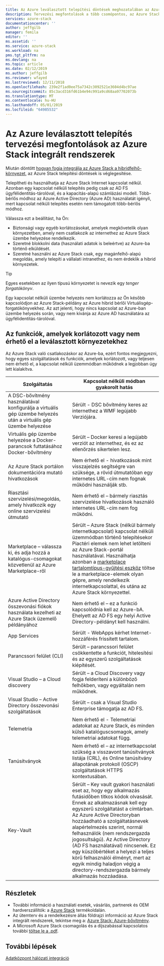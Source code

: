 ```yaml
---
title: Az Azure leválasztott telepítési döntések meghozatalában az Azure Stack integrált rendszerek |} A Microsoft Docs
description: Tervezési megfontolások a több csomópontos, az Azure Stack Azure-kapcsolattal rendelkező központi telepítések központi telepítési határozza meg.
services: azure-stack
documentationcenter: ''
author: jeffgilb
manager: femila
editor: ''
ms.assetid: ''
ms.service: azure-stack
ms.workload: na
pms.tgt_pltfrm: na
ms.devlang: na
ms.topic: article
ms.date: 02/12/2019
ms.author: jeffgilb
ms.reviewer: wfayed
ms.lastreviewed: 12/11/2018
ms.openlocfilehash: 239e2f1ad0ee75a7342c3092521e3604d4bc97ae
ms.sourcegitcommit: 85c3acd316fd61b4e94c991a9cd68aa97702073b
ms.translationtype: MT
ms.contentlocale: hu-HU
ms.lasthandoff: 05/01/2019
ms.locfileid: "64985532"
---
```

# <a name="azure-disconnected-deployment-planning-decisions-for-azure-stack-integrated-systems"></a>Az Azure leválasztott telepítés tervezési megfontolások az Azure Stack integrált rendszerek
Miután döntött [hogyan fogja integrálja az Azure Stack a hibridfelhő-környezet](azure-stack-connection-models.md), az Azure Stack telepítési döntések is véglegesítése.

Telepítheti és használhatja az Azure Stack Internet kapcsolat nélkül. Azonban egy kapcsolat nélküli telepítés pedig csak az AD FS ügyfélidentitás-tárolóval, és a kapacitás-alapú számlázási modell. Több-bérlős módhoz az Azure Active Directory (Azure AD) használatát igényli, mert kapcsolat nélküli telepítés esetén nem támogatott több-bérlős módhoz. 

Válassza ezt a beállítást, ha Ön:
- Biztonsági vagy egyéb korlátozásokat, amelyek megkövetelik olyan környezetben, amely nem csatlakozik az internethez az Azure Stack üzembe helyezése rendelkezik.
- Szeretné blokkolni data (használati adatok is beleértve) az Azure-ba történő elküldését.
- Szeretné használni az Azure Stack csak, egy magánfelhő-alapú megoldás, amely telepíti a vállalati intranethez, és nem érdeklik a hibrid környezetek.

> [!TIP]
> Egyes esetekben az ilyen típusú környezetet is nevezik egy *tenger forgatókönyv*.

Egy kapcsolat nélküli üzembe helyezés nem korlátozza az Ön később kapcsolódjon az Azure Stack-példány az Azure hibrid bérlői Virtuálisgép-forgatókönyvekhez. Az azt jelenti, hogy nincs kapcsolat az Azure-ban üzembe helyezés során, vagy nem kívánja az Azure AD használatára az ügyfélidentitás-tárolóval.

## <a name="features-that-are-impaired-or-unavailable-in-disconnected-deployments"></a>Az funkciók, amelyek korlátozott vagy nem érhető el a leválasztott környezetekhez 
Az Azure Stack való csatlakozáskor az Azure-ba, ezért fontos megjegyezni, hogy egyes szolgáltatások és funkciók, amelyek korlátozott, vagy teljesen nem érhető el, a kapcsolat nélküli üzemmódban működnek a legjobban úgy lett kialakítva. 

|Szolgáltatás|Kapcsolat nélküli módban gyakorolt hatás|
|-----|-----|
|A DSC-bővítmény használatával konfigurálja a virtuális gép üzembe helyezés után a virtuális gép üzembe helyezése|Sérült - DSC bővítmény keres az internethez a WMF legújabb Verziójára.|
|Virtuális gép üzembe helyezése a Docker-parancsok futtatásához Docker-bővítmény|Sérült – Docker keresi a legújabb verziót az internethez, és ez az ellenőrzés sikertelen lesz.|
|Az Azure Stack portálon dokumentációra mutató hivatkozások|Nem érhető el - hivatkozások mint visszajelzés segítségre van szüksége, a rövid útmutatóban egy internetes URL-cím nem fognak működni használják stb.|
|Riasztási szervizelési/megoldás, amely hivatkozik egy online szervizelési útmutató|Nem érhető el – bármely riasztás szervizelése hivatkozások használó internetes URL-cím nem fog működni.|
|Marketplace – válassza ki, és adja hozzá a katalógus-csomagokat közvetlenül az Azure Marketplace-ről|Sérült – Azure Stack (nélkül bármely internetkapcsolat) kapcsolat nélküli üzemmódban történő telepítésekor Piactéri elemek nem lehet letölteni az Azure Stack-portál használatával. Használhatja azonban a [marketplace tartalomtípus-gyűjtési eszköz](azure-stack-download-azure-marketplace-item.md) töltse le a marketplace-elemek olyan gépre, amely rendelkezik internetkapcsolattal, és utána az Azure Stack környezettel.|
|Azure Active Directory összevonási fiókok használata kezelheti az Azure Stack üzemelő példányához|Nem érhető el – ez a funkció kapcsolódnia kell az Azure-bA. Ehelyett az AD FS egy helyi Active Directory-példányt kell használni.|
|App Services|Sérült - WebApps kérhet Internet-hozzáférés frissített tartalom.|
|Parancssori felület (CLI)|Sérült – parancssori felület csökkentette a funkciót, hitelesítési és az egyszerű szolgáltatások kiépítését.|
|Visual Studio – a Cloud discovery|Sérült – a Cloud Discovery vagy fogja felderíteni a különböző felhőkben, vagy egyáltalán nem működnek.|
|Visual Studio – Active Directory összevonási szolgáltatások|Sérült – csak a Visual Studio Enterprise támogatja az AD FS.
Telemetria|Nem érhető el - Telemetriai adatokat az Azure Stack, és minden külső katalóguscsomagok, amely telemetriai adatokat függ.|
|Tanúsítványok|Nem érhető el – az internetkapcsolat szükség a visszavont tanúsítványok listája (CRL), és Online tanúsítvány állapotának protokoll (OSCP) szolgáltatások HTTPS kontextusában.|
|Key-Vault|Sérült – Key vault gyakori használati eset az, hogy egy alkalmazás futásidőben titkos kódok olvasását. Ennek az alkalmazásnak kell egy egyszerű szolgáltatást a címtárban. Az Azure Active Directoryban hozzáadható a szolgáltatásnevek alapértelmezés szerint, normál felhasználók (nem rendszergazda jogosultságú). Az Active Directory (AD FS használatával) nincsenek. Ez egy küszöbértéket a helyezi a teljes körű felhasználói élményt, mert az egyik mindig haladjon végig a directory-rendszergazda bármely alkalmazás hozzáadása.| 

## <a name="learn-more"></a>Részletek
- További információ a használati esetek, vásárlás, partnerek és OEM hardverszállítók: a [Azure Stack](https://azure.microsoft.com/overview/azure-stack/) termékoldalán.
- Az ütemterv és a rendelkezésre állás földrajzi információ az Azure Stack integrált rendszerek, tekintse meg a: [Azure Stack: Azure-bővítmény](https://azure.microsoft.com/resources/azure-stack-an-extension-of-azure/). 
- A Microsoft Azure Stack csomagolás és a díjszabással kapcsolatos további [töltse le a .pdf](https://azure.microsoft.com/mediahandler/files/resourcefiles/5bc3f30c-cd57-4513-989e-056325eb95e1/Azure-Stack-packaging-and-pricing-datasheet.pdf). 

## <a name="next-steps"></a>További lépések
[Adatközpont hálózati integráció](azure-stack-network.md)

